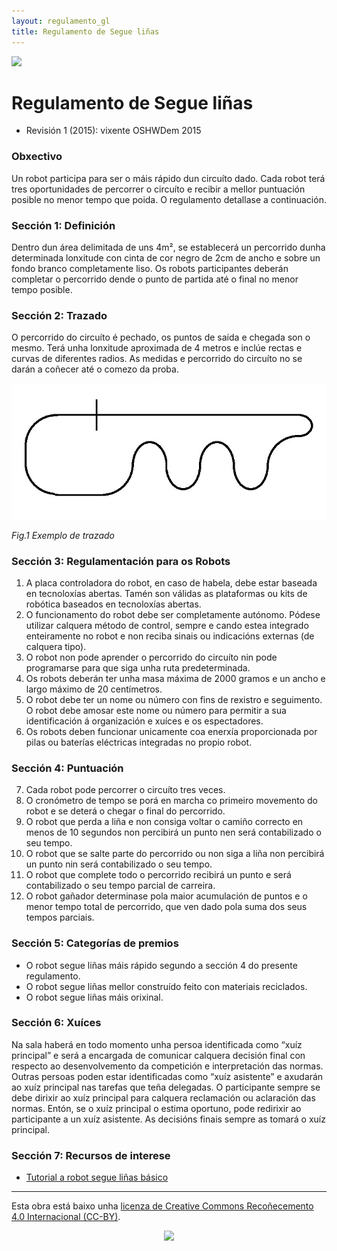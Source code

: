 ```yaml
---
layout: regulamento_gl
title: Regulamento de Segue liñas
---
```

[<img src="https://upload.wikimedia.org/wikipedia/commons/3/32/Flag_of_Spain_%28Civil%29.svg" width="50">](seguelinhas_es)

# Regulamento de Segue liñas

  - Revisión 1 (2015): vixente OSHWDem 2015

### Obxectivo

Un robot participa para ser o máis rápido dun circuíto dado. Cada robot terá tres oportunidades de percorrer o circuíto e recibir a mellor puntuación posible no menor tempo que poida.
O regulamento detallase a continuación.

### Sección 1: Definición

Dentro dun área delimitada de uns 4m², se establecerá un percorrido dunha determinada lonxitude con cinta de cor negro de 2cm de ancho e sobre un fondo branco completamente liso. Os robots participantes deberán completar o percorrido dende o punto de partida até o final no menor tempo posible.

### Sección 2: Trazado

O percorrido do circuíto é pechado, os puntos de saída e chegada son o mesmo. Terá unha lonxitude aproximada de 4 metros e inclúe rectas e curvas de diferentes radios.
As medidas e percorrido do circuíto no se darán a coñecer até o comezo da proba.

![Imaxe do labirinto](img/linefollower_track.jpg)

*Fig.1 Exemplo de trazado*

### Sección 3: Regulamentación para os Robots

 1. A placa controladora do robot, en caso de habela, debe estar baseada en tecnoloxías abertas. Tamén son válidas as plataformas ou kits de robótica baseados en tecnoloxías abertas.
 2. O funcionamento do robot debe ser completamente autónomo. Pódese utilizar calquera método de control, sempre e cando estea integrado enteiramente no robot e non reciba sinais ou indicacións externas (de calquera tipo).
 3. O robot non pode aprender o percorrido do circuíto nin pode programarse para que siga unha ruta predeterminada.
 4. Os robots deberán ter unha masa máxima de 2000 gramos e un ancho e largo máximo de 20 centímetros.
 5. O robot debe ter un nome ou número con fins de rexistro e seguimento. O robot debe amosar este nome ou número para permitir a sua identificación á organización e xuíces e os espectadores.
 6. Os robots deben funcionar unicamente coa enerxía proporcionada por pilas ou baterías eléctricas integradas no propio robot.
 
### Sección 4: Puntuación

 7. Cada robot pode percorrer o circuíto tres veces.
 8. O cronómetro de tempo se porá en marcha co primeiro movemento do robot e se deterá o chegar o final do percorrido.
 9. O robot que perda a liña e non consiga voltar o camiño correcto en menos de 10 segundos non percibirá un punto nen será contabilizado o seu tempo.
 10. O robot que se salte parte do percorrido ou non siga a liña non percibirá un punto nin será contabilizado o seu tempo.
 11. O robot que complete todo o percorrido recibirá un punto e será contabilizado o seu tempo parcial de carreira.
 12. O robot gañador determinase pola maior acumulación de puntos e o menor tempo total de percorrido, que ven dado pola suma dos seus tempos parciais.
 
### Sección 5: Categorías de premios

 * O robot segue liñas máis rápido segundo a sección 4 do presente regulamento.
 * O robot segue liñas mellor construído feito con materiais reciclados.
 * O robot segue liñas máis orixinal.
 
### Sección 6: Xuíces

Na sala haberá en todo momento unha persoa identificada como “xuíz principal” e será a encargada de comunicar calquera decisión final con respecto ao desenvolvemento da competición e interpretación das normas.
Outras persoas poden estar identificadas como “xuíz asistente” e axudarán ao xuíz principal nas tarefas que teña delegadas.
O participante sempre se debe dirixir ao xuíz principal para calquera reclamación ou aclaración das normas. Entón, se o xuíz principal o estima oportuno, pode redirixir ao participante a un xuíz asistente.
As decisións finais sempre as tomará o xuíz principal.

### Sección 7: Recursos de interese

  * [Tutorial a robot segue liñas básico](http://todohacker.com/tutoriales/tutorial-robot-siguelineas)

----

Esta obra está baixo unha [licenza de Creative Commons Recoñecemento 4.0 Internacional (CC-BY)](http://creativecommons.org/licenses/by/4.0/).
<p align="center">
<img src="https://i.creativecommons.org/l/by/4.0/88x31.png">
</p>
